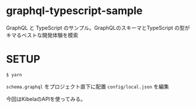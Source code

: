 # graphql-typescript-sample

GraphQL と TypeScript のサンプル。GraphQLのスキーマとTypeScript の型がキマるベストな開発体験を模索


# SETUP

```shell
$ yarn 
```

`schema.graphql` をプロジェクト直下に配置
`config/local.json` を編集

今回はKibelaのAPIを使ってみる。
